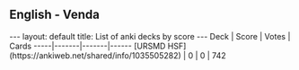<h2>English  -  Venda</h2>
---
layout: default
title: List of anki decks by score
---
Deck | Score | Votes | Cards
-----|-------|-------|------
[URSMD HSF](https://ankiweb.net/shared/info/1035505282) | 0 | 0 | 742
